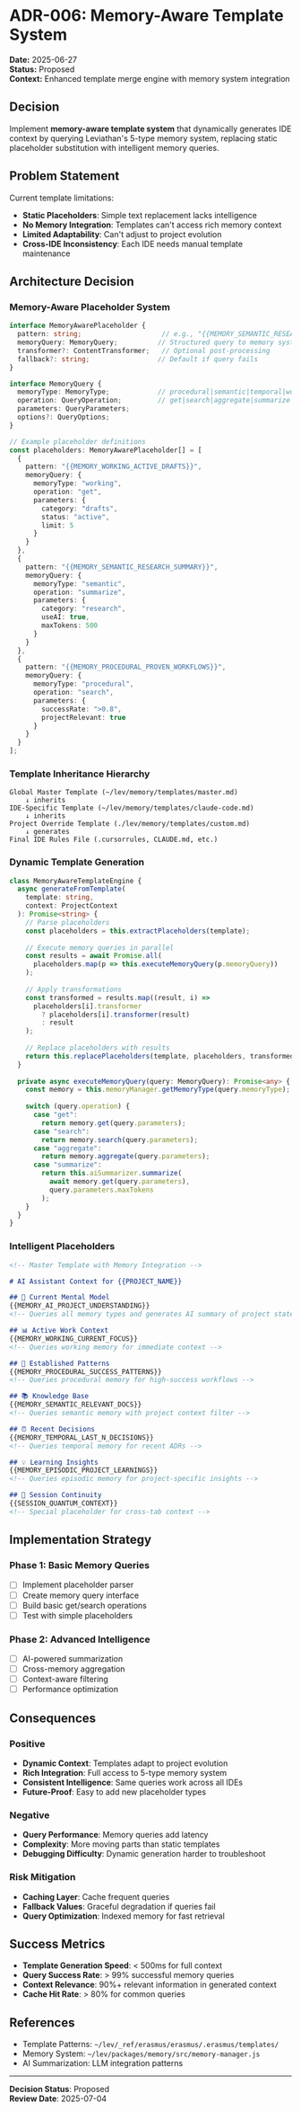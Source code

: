# ADR-006: Memory-Aware Template System

**Date:** 2025-06-27  
**Status:** Proposed  
**Context:** Enhanced template merge engine with memory system integration

## Decision

Implement **memory-aware template system** that dynamically generates IDE context by querying Leviathan's 5-type memory system, replacing static placeholder substitution with intelligent memory queries.

## Problem Statement

Current template limitations:
- **Static Placeholders**: Simple text replacement lacks intelligence
- **No Memory Integration**: Templates can't access rich memory context
- **Limited Adaptability**: Can't adjust to project evolution
- **Cross-IDE Inconsistency**: Each IDE needs manual template maintenance

## Architecture Decision

### **Memory-Aware Placeholder System**

```typescript
interface MemoryAwarePlaceholder {
  pattern: string;                    // e.g., "{{MEMORY_SEMANTIC_RESEARCH}}"
  memoryQuery: MemoryQuery;          // Structured query to memory system
  transformer?: ContentTransformer;   // Optional post-processing
  fallback?: string;                 // Default if query fails
}

interface MemoryQuery {
  memoryType: MemoryType;            // procedural|semantic|temporal|working|episodic
  operation: QueryOperation;         // get|search|aggregate|summarize
  parameters: QueryParameters;
  options?: QueryOptions;
}

// Example placeholder definitions
const placeholders: MemoryAwarePlaceholder[] = [
  {
    pattern: "{{MEMORY_WORKING_ACTIVE_DRAFTS}}",
    memoryQuery: {
      memoryType: "working",
      operation: "get",
      parameters: { 
        category: "drafts",
        status: "active",
        limit: 5 
      }
    }
  },
  {
    pattern: "{{MEMORY_SEMANTIC_RESEARCH_SUMMARY}}",
    memoryQuery: {
      memoryType: "semantic",
      operation: "summarize",
      parameters: { 
        category: "research",
        useAI: true,
        maxTokens: 500 
      }
    }
  },
  {
    pattern: "{{MEMORY_PROCEDURAL_PROVEN_WORKFLOWS}}",
    memoryQuery: {
      memoryType: "procedural",
      operation: "search",
      parameters: {
        successRate: ">0.8",
        projectRelevant: true
      }
    }
  }
];
```

### **Template Inheritance Hierarchy**

```
Global Master Template (~/lev/memory/templates/master.md)
    ↓ inherits
IDE-Specific Template (~/lev/memory/templates/claude-code.md)
    ↓ inherits
Project Override Template (./lev/memory/templates/custom.md)
    ↓ generates
Final IDE Rules File (.cursorrules, CLAUDE.md, etc.)
```

### **Dynamic Template Generation**

```typescript
class MemoryAwareTemplateEngine {
  async generateFromTemplate(
    template: string,
    context: ProjectContext
  ): Promise<string> {
    // Parse placeholders
    const placeholders = this.extractPlaceholders(template);
    
    // Execute memory queries in parallel
    const results = await Promise.all(
      placeholders.map(p => this.executeMemoryQuery(p.memoryQuery))
    );
    
    // Apply transformations
    const transformed = results.map((result, i) => 
      placeholders[i].transformer 
        ? placeholders[i].transformer(result)
        : result
    );
    
    // Replace placeholders with results
    return this.replacePlaceholders(template, placeholders, transformed);
  }
  
  private async executeMemoryQuery(query: MemoryQuery): Promise<any> {
    const memory = this.memoryManager.getMemoryType(query.memoryType);
    
    switch (query.operation) {
      case "get":
        return memory.get(query.parameters);
      case "search":
        return memory.search(query.parameters);
      case "aggregate":
        return memory.aggregate(query.parameters);
      case "summarize":
        return this.aiSummarizer.summarize(
          await memory.get(query.parameters),
          query.parameters.maxTokens
        );
    }
  }
}
```

### **Intelligent Placeholders**

```markdown
<!-- Master Template with Memory Integration -->

# AI Assistant Context for {{PROJECT_NAME}}

## 🧠 Current Mental Model
{{MEMORY_AI_PROJECT_UNDERSTANDING}}
<!-- Queries all memory types and generates AI summary of project state -->

## 📊 Active Work Context
{{MEMORY_WORKING_CURRENT_FOCUS}}
<!-- Queries working memory for immediate context -->

## 🎯 Established Patterns
{{MEMORY_PROCEDURAL_SUCCESS_PATTERNS}}
<!-- Queries procedural memory for high-success workflows -->

## 📚 Knowledge Base
{{MEMORY_SEMANTIC_RELEVANT_DOCS}}
<!-- Queries semantic memory with project context filter -->

## ⏰ Recent Decisions
{{MEMORY_TEMPORAL_LAST_N_DECISIONS}}
<!-- Queries temporal memory for recent ADRs -->

## 💡 Learning Insights
{{MEMORY_EPISODIC_PROJECT_LEARNINGS}}
<!-- Queries episodic memory for project-specific insights -->

## 🔄 Session Continuity
{{SESSION_QUANTUM_CONTEXT}}
<!-- Special placeholder for cross-tab context -->
```

## Implementation Strategy

### **Phase 1: Basic Memory Queries**
- [ ] Implement placeholder parser
- [ ] Create memory query interface
- [ ] Build basic get/search operations
- [ ] Test with simple placeholders

### **Phase 2: Advanced Intelligence**
- [ ] AI-powered summarization
- [ ] Cross-memory aggregation
- [ ] Context-aware filtering
- [ ] Performance optimization

## Consequences

### **Positive**
- **Dynamic Context**: Templates adapt to project evolution
- **Rich Integration**: Full access to 5-type memory system
- **Consistent Intelligence**: Same queries work across all IDEs
- **Future-Proof**: Easy to add new placeholder types

### **Negative**
- **Query Performance**: Memory queries add latency
- **Complexity**: More moving parts than static templates
- **Debugging Difficulty**: Dynamic generation harder to troubleshoot

### **Risk Mitigation**
- **Caching Layer**: Cache frequent queries
- **Fallback Values**: Graceful degradation if queries fail
- **Query Optimization**: Indexed memory for fast retrieval

## Success Metrics

- **Template Generation Speed**: < 500ms for full context
- **Query Success Rate**: > 99% successful memory queries
- **Context Relevance**: 90%+ relevant information in generated context
- **Cache Hit Rate**: > 80% for common queries

## References

- Template Patterns: `~/lev/_ref/erasmus/erasmus/.erasmus/templates/`
- Memory System: `~/lev/packages/memory/src/memory-manager.js`
- AI Summarization: LLM integration patterns

---

**Decision Status**: Proposed  
**Review Date**: 2025-07-04